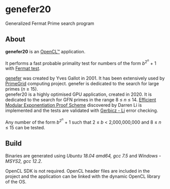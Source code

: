 # genefer20
Generalized Fermat Prime search program

## About

**genefer20** is an [OpenCL™](https://www.khronos.org/opencl/) application.  

It performs a fast probable primality test for numbers of the form *b*<sup>2<sup>*n*</sup></sup> + 1 with [Fermat test](https://en.wikipedia.org/wiki/Fermat_primality_test).  

[genefer](https://github.com/galloty/genefer22) was created by Yves Gallot in 2001. It has been extensively used by [PrimeGrid](https://www.primegrid.com/forum_forum.php?id=75) computing project. genefer is dedicated to the search for large primes (*n* &ge; 15).  
genefer20 is a highly optimised GPU application, created in 2020. It is dedicated to the search for GFN primes in the range 8 &le; *n* &le; 14. [Efficient Modular Exponentiation Proof Scheme](https://arxiv.org/abs/2209.15623) discovered by Darren Li is implemented and the tests are validated with [Gerbicz - Li](https://www.mersenneforum.org/showthread.php?t=22510) error checking.  

Any number of the form *b*<sup>2<sup>*n*</sup></sup> + 1 such that 2 &le; *b* < 2,000,000,000 and 8 &le; *n* &le; 15 can be tested.  

## Build

Binaries are generated using *Ubuntu 18.04 amd64, gcc 7.5* and *Windows - MSYS2, gcc 12.2*.  

OpenCL SDK is not required. OpenCL header files are included in the project and the application can be linked with the dynamic OpenCL library of the OS.
